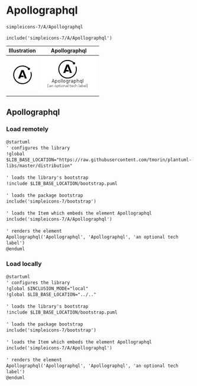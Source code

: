 # Apollographql


```text
simpleicons-7/A/Apollographql
```

```text
include('simpleicons-7/A/Apollographql')
```



| Illustration | Apollographql |
| :---: | :---: |
| ![illustration for Illustration](../../simpleicons-7/A/Apollographql.png) | ![illustration for Apollographql](../../simpleicons-7/A/Apollographql.Local.png) |




## Apollographql

### Load remotely
```plantuml
@startuml
' configures the library
!global $LIB_BASE_LOCATION="https://raw.githubusercontent.com/tmorin/plantuml-libs/master/distribution"

' loads the library's bootstrap
!include $LIB_BASE_LOCATION/bootstrap.puml

' loads the package bootstrap
include('simpleicons-7/bootstrap')

' loads the Item which embeds the element Apollographql
include('simpleicons-7/A/Apollographql')

' renders the element
Apollographql('Apollographql', 'Apollographql', 'an optional tech label')
@enduml
```

### Load locally
```plantuml
@startuml
' configures the library
!global $INCLUSION_MODE="local"
!global $LIB_BASE_LOCATION="../.."

' loads the library's bootstrap
!include $LIB_BASE_LOCATION/bootstrap.puml

' loads the package bootstrap
include('simpleicons-7/bootstrap')

' loads the Item which embeds the element Apollographql
include('simpleicons-7/A/Apollographql')

' renders the element
Apollographql('Apollographql', 'Apollographql', 'an optional tech label')
@enduml
```

